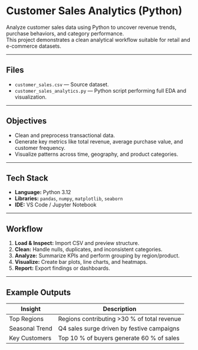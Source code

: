 # Customer Sales Analytics (Python)

Analyze customer sales data using Python to uncover revenue trends, purchase behaviors, and category performance.  
This project demonstrates a clean analytical workflow suitable for retail and e-commerce datasets.

---

## Files
- `customer_sales.csv` — Source dataset.
- `customer_sales_analytics.py` — Python script performing full EDA and visualization.

---

## Objectives
- Clean and preprocess transactional data.
- Generate key metrics like total revenue, average purchase value, and customer frequency.
- Visualize patterns across time, geography, and product categories.

---

## Tech Stack
- **Language:** Python 3.12  
- **Libraries:** `pandas`, `numpy`, `matplotlib`, `seaborn`  
- **IDE:** VS Code / Jupyter Notebook  

---

## Workflow
1. **Load & Inspect:** Import CSV and preview structure.  
2. **Clean:** Handle nulls, duplicates, and inconsistent categories.  
3. **Analyze:** Summarize KPIs and perform grouping by region/product.  
4. **Visualize:** Create bar plots, line charts, and heatmaps.  
5. **Report:** Export findings or dashboards.

---

## Example Outputs
| Insight | Description |
|----------|--------------|
| Top Regions | Regions contributing >30 % of total revenue |
| Seasonal Trend | Q4 sales surge driven by festive campaigns |
| Key Customers | Top 10 % of buyers generate 60 % of sales |

